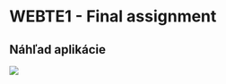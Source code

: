 # WEBTE1 - Final assignment

## Náhľad aplikácie
![](https://scontent.fbts7-1.fna.fbcdn.net/v/t1.15752-9/133302657_691407825069663_3381348692607255100_n.png?_nc_cat=105&ccb=2&_nc_sid=ae9488&_nc_ohc=Rl1e9UBDgIQAX8JO65T&_nc_ht=scontent.fbts7-1.fna&oh=dec8ca6d597abbbf087f85de7fc8bf75&oe=600E09B8)
